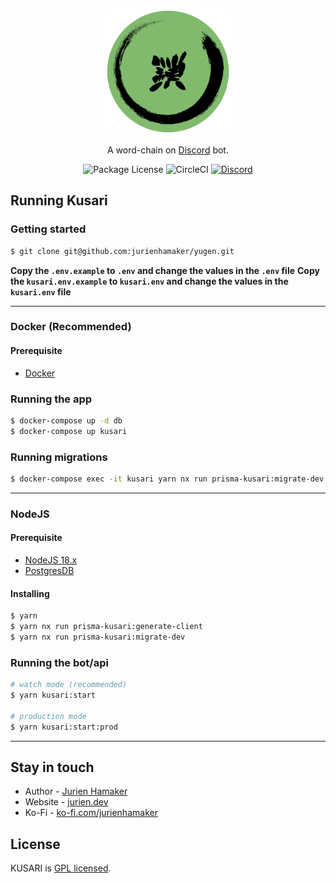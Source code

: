 <p align="center">
  <a href="https://discord.gg/UttZbEd9zn" target="blank"><img src="https://raw.githubusercontent.com/jurienhamaker/Yugen/main/assets/kusari%20sticker.png" width="200" alt="Kusari logo" /></a>
</p>

  <p align="center">A word-chain on <a href="http://discord.com" target="_blank">Discord</a> bot.</p>
    <p align="center">
      <img src="https://img.shields.io/github/license/jurrienhamaker/yugen" alt="Package License" />
      <img src="https://img.shields.io/github/actions/workflow/status/jurienhamaker/yugen/yugen.yml" alt="CircleCI" />
      <a href="https://discord.gg/UttZbEd9zn" target="_blank"><img src="https://img.shields.io/badge/discord-online-brightgreen.svg" alt="Discord"/></a>
    </p>
  <!--[![Backers on Open Collective](https://opencollective.com/nest/backers/badge.svg)](https://opencollective.com/nest#backer)
  [![Sponsors on Open Collective](https://opencollective.com/nest/sponsors/badge.svg)](https://opencollective.com/nest#sponsor)-->

## Running Kusari

### Getting started

```bash
$ git clone git@github.com:jurienhamaker/yugen.git
```

**Copy the `.env.example` to `.env` and change the values in the `.env` file**
**Copy the `kusari.env.example` to `kusari.env` and change the values in the `kusari.env` file**

---

### Docker (Recommended)

#### Prerequisite

-   [Docker](https://www.docker.com/)

### Running the app

```bash
$ docker-compose up -d db
$ docker-compose up kusari
```

### Running migrations

```bash
$ docker-compose exec -it kusari yarn nx run prisma-kusari:migrate-dev
```

---

### NodeJS

#### Prerequisite

-   [NodeJS 18.x](https://nodejs.org/en/download)
-   [PostgresDB](https://www.postgresql.org/)

#### Installing

```bash
$ yarn
$ yarn nx run prisma-kusari:generate-client
$ yarn nx run prisma-kusari:migrate-dev
```

### Running the bot/api

```bash
# watch mode (recommended)
$ yarn kusari:start

# production mode
$ yarn kusari:start:prod
```

---

## Stay in touch

-   Author - [Jurien Hamaker](https://jurien.dev)
-   Website - [jurien.dev](https://jurien.dev/)
-   Ko-Fi - [ko-fi.com/jurienhamaker](https://ko-fi.com/jurienhamaker)

## License

KUSARI is [GPL licensed](LICENSE).

